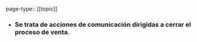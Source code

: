 page-type:: [[topic]]
- ### Se trata de acciones de comunicación dirigidas a cerrar el proceso de venta.



